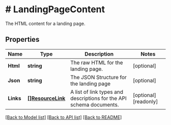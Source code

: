 # # LandingPageContent
The HTML content for a landing page.

## Properties 


Name | Type | Description | Notes
------------ | ------------- | ------------- | -------------
**Html**| **string** | The raw HTML for the landing page.  | [optional]
**Json**| **string** | The JSON Structure for the landing page  | [optional]
**Links**| [**[]ResourceLink**](ResourceLink.md) | A list of link types and descriptions for the API schema documents.  | [optional] [readonly]


[[Back to Model list]](../../README.md#models) [[Back to API list]](../../README.md#endpoints) [[Back to README]](../../README.md)

